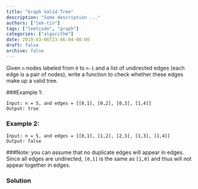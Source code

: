```yaml
---
title: "Graph Valid Tree"
description: "Some description ..."
authors: ["lek-tin"]
tags: ["leetcode", "graph"]
categories: ["algorithm"]
date: 2019-03-06T23:46:04-08:00
draft: false
archive: false
---
```

Given `n` nodes labeled from `0` to `n-1` and a list of undirected edges (each edge is a pair of nodes), write a function to check whether these edges make up a valid tree.

###Example 1:
```
Input: n = 5, and edges = [[0,1], [0,2], [0,3], [1,4]]
Output: true
```
### Example 2:
```
Input: n = 5, and edges = [[0,1], [1,2], [2,3], [1,3], [1,4]]
Output: false
```
###Note:
you can assume that no duplicate edges will appear in edges. Since all edges are undirected, `[0,1]` is the same as `[1,0]` and thus will not appear together in edges.
### Solution
```java
```